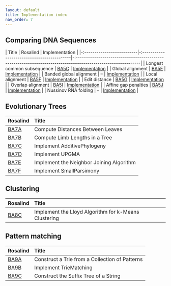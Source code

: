 ```yaml
---
layout: default
title: Implementation index
nav_order: 7
---
```


## Comparing DNA Sequences
| Title                      | Rosalind                                    | Implementation                                                                                                |
|-:--------------------------|-:-------------------------------------------|-:-------------------------------------------------------------------------------------------------------------|
| Longest common subsequence | [BA5C](http://rosalind.info/problems/ba5c/) | [Implementation](https://github.com/kamilest/cst-ii-bioinformatics/blob/master/problems/BA5C/ba5c.py)         |
| Global alignment           | [BA5E](http://rosalind.info/problems/ba5e/) | [Implementation](https://github.com/kamilest/cst-ii-bioinformatics/blob/master/problems/BA5E/ba5e.py)         |
| Banded global alignment    | –                                           | [Implementation](https://github.com/kamilest/cst-ii-bioinformatics/blob/master/problems/BA5E/ba5e_banded.py)  |
| Local alignment            | [BA5F](http://rosalind.info/problems/ba5f/) | [Implementation](https://github.com/kamilest/cst-ii-bioinformatics/blob/master/problems/BA5F/ba5f.py)         |
| Edit distance              | [BA5G](http://rosalind.info/problems/ba5g/) | [Implementation](https://github.com/kamilest/cst-ii-bioinformatics/blob/master/problems/BA5G/ba5g.py)         |
| Overlap alignment          | [BA5I](http://rosalind.info/problems/ba5i/) | [Implementation](https://github.com/kamilest/cst-ii-bioinformatics/blob/master/problems/BA5I/ba5i.py)         |
| Affine gap penalties       | [BA5J](http://rosalind.info/problems/ba5j/) | [Implementation](https://github.com/kamilest/cst-ii-bioinformatics/blob/master/problems/BA5J/ba5j.py)         |
| Nussinov RNA folding       | –                                           | [Implementation](https://github.com/kamilest/cst-ii-bioinformatics/blob/master/problems/nussinov/nussinov.py) |



## Evolutionary Trees
| Rosalind | Title |
|:------|:---------|
| [BA7A](http://rosalind.info/problems/ba7a/) | Compute Distances Between Leaves |
| [BA7B](http://rosalind.info/problems/ba7b/) | Compute Limb Lengths in a Tree |
| [BA7C](http://rosalind.info/problems/ba7c/) | Implement AdditivePhylogeny |
| [BA7D](http://rosalind.info/problems/ba7d/) | Implement UPGMA |
| [BA7E](http://rosalind.info/problems/ba7e/) | Implement the Neighbor Joining Algorithm |
| [BA7F](http://rosalind.info/problems/ba7f/) | Implement SmallParsimony |

## Clustering
| Rosalind | Title |
|:---------|:------|
| [BA8C](http://rosalind.info/problems/ba8c/) | Implement the Lloyd Algorithm for k-Means Clustering |

## Pattern matching
| Rosalind | Title | 
|:---------|:------|
| [BA9A](http://rosalind.info/problems/ba9a/) | Construct a Trie from a Collection of Patterns |
| [BA9B](http://rosalind.info/problems/ba9b/) | Implement TrieMatching |
| [BA9C](http://rosalind.info/problems/ba9c/) | Construct the Suffix Tree of a String |